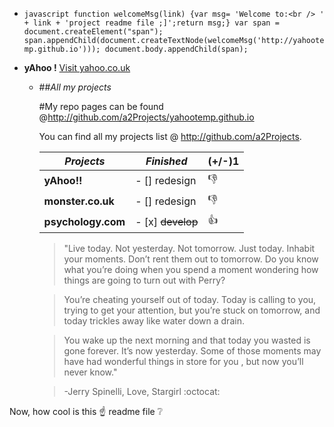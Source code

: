 * ```javascript function welcomeMsg(link) {var msg= 'Welcome to:<br /> ' + link + 'project readme file ;]';return msg;} var span = document.createElement("span"); span.appendChild(document.createTextNode(welcomeMsg('http://yahootemp.github.io'))); document.body.appendChild(span); ```

* **yAhoo !** [Visit yahoo.co.uk](http://www.yahoo.co.uk)

  * ##*All my projects*

    #My repo pages can be found @http://github.com/a2Projects/yahootemp.github.io

    You can find all my projects list @
    http://github.com/a2Projects.
    
    *Projects*         |         *Finished*         | (+/-)1
    -------------------|----------------------------|--------
    **yAhoo!!**        | - [] redesign              |  :-1:
    **monster.co.uk**  | - [] redesign              |  :-1:
    **psychology.com** | - [x] <del>develop</del>   |  :+1:
    
    >"Live today. Not yesterday. Not tomorrow. Just today. Inhabit your moments. 
    >Don’t rent them out to tomorrow. Do you know what you’re doing when you spend a moment wondering how things are going to turn out with Perry?
    
    >You’re cheating yourself out of today. Today is calling to you, trying to get your attention, but you’re stuck on tomorrow, and today trickles away like water down a drain. 
    
    >You wake up the next morning and that today you wasted is gone forever. It’s now yesterday. Some of those moments may have had wonderful things in store for you , but now you’ll never know."
    
    >-Jerry Spinelli, Love, Stargirl :octocat:

Now, how cool is this :point_up: readme file :grey_question:

